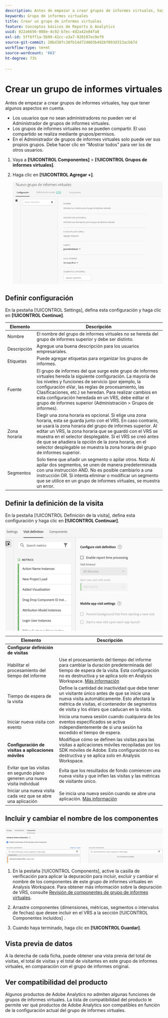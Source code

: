 ```yaml
---
description: Antes de empezar a crear grupos de informes virtuales, hay que tener algunos aspectos en cuenta.
keywords: Grupo de informes virtuales
title: Crear un grupo de informes virtuales
feature: Conceptos básicos de Reports & Analytics
uuid: 022a6656-808e-4c92-b7ec-4d2a42e84fa8
exl-id: 5ff6ff1a-5b99-41cc-a3a7-928197ec9ef9
source-git-commit: 20bd38fc38fb14d724603b492bf093d313acbb7d
workflow-type: tm+mt
source-wordcount: '663'
ht-degree: 73%

---
```


# Crear un grupo de informes virtuales

Antes de empezar a crear grupos de informes virtuales, hay que tener algunos aspectos en cuenta.

* Los usuarios que no sean administradores no pueden ver el Administrador de grupos de informes virtuales.
* Los grupos de informes virtuales no se pueden compartir. El uso compartido se realiza mediante grupos/permisos.
* En el Administrador de grupos de informes virtuales solo puede ver sus propios grupos. Debe hacer clic en “Mostrar todos” para ver los de otros usuarios.

1. Vaya a **[!UICONTROL Componentes]** > **[!UICONTROL Grupos de informes virtuales]**.
1. Haga clic en **[!UICONTROL Agregar +]**.

   ![](assets/new_vrs.png)

## Definir configuración

En la pestaña [!UICONTROL Settings], defina esta configuración y haga clic en **[!UICONTROL Continue]**.

| Elemento | Descripción |
| --- |--- |
| Nombre | El nombre del grupo de informes virtuales no se hereda del grupo de informes superior y debe ser distinto. |
| Descripción | Agregue una buena descripción para los usuarios empresariales. |
| Etiquetas | Puede agregar etiquetas para organizar los grupos de informes. |
| Fuente | El grupo de informes del que surge este grupo de informes virtuales hereda la siguiente configuración. La mayoría de los niveles y funciones de servicio (por ejemplo, la configuración eVar, las reglas de procesamiento, las Clasificaciones, etc.) se heredan. Para realizar cambios en esta configuración heredada en un VRS, debe editar el grupo de informes superior (Administración > Grupos de informes). |
| Zona horaria | Elegir una zona horaria es opcional. Si elige una zona horaria, esta se guarda junto con el VRS. En caso contrario, se usará la zona horaria del grupo de informes superior.  Al editar un VRS, la zona horaria que se guardó con el VRS se muestra en el selector desplegable. Si el VRS se creó antes de que se añadiera la opción de la zona horaria, en el selector desplegable se muestra la zona horaria del grupo de informes superior. |
| Segmentos | Solo tiene que añadir un segmento o apilar otros.   Nota: Al apilar dos segmentos, se unen de manera predeterminada con una instrucción AND. No es posible cambiarlo a una instrucción OR. Si intenta eliminar o modificar un segmento que se utilice en un grupo de informes virtuales, se muestra un error. |

## Definir la definición de la visita

En la pestaña [!UICONTROL Definición de la visita], defina esta configuración y haga clic en **[!UICONTROL Continuar]**.

![](assets/visit-definition.png)

| Elemento | Descripción |
| --- |--- |
| **Configurar definición de visitas** |  |
| Habilitar el procesamiento del tiempo del informe | Use el procesamiento del tiempo del informe para cambiar la duración predeterminada del tiempo de espera de la visita. Esta configuración no es destructiva y se aplica solo en Analysis Workspace. [Más información](/help/components/vrs/vrs-report-time-processing.md) |
| Tiempo de espera de la visita | Define la cantidad de inactividad que debe tener un visitante único antes de que se inicie una nueva visita automáticamente. Esto afectará la métrica de visitas, el contenedor de segmentos de visita y los eVars que caducan en la visita. |
| Iniciar nueva visita con evento | Inicia una nueva sesión cuando cualquiera de los eventos especificados se activa independientemente de si una sesión ha excedido el tiempo de espera. |
| **Configuración de visitas a aplicaciones móviles** | Modifique cómo se definen las visitas para las visitas a aplicaciones móviles recopiladas por los SDK móviles de Adobe. Esta configuración no es destructiva y se aplica solo en Analysis Workspace. |
| Evitar que las visitas en segundo plano generen una nueva visita individual | Evita que los resultados de fondo comiencen una nueva visita y que inflen las visitas y las métricas de visitante único. |
| Iniciar una nueva visita cada vez que se abre una aplicación | Se inicia una nueva sesión cuando se abre una aplicación. [Más información](/help/components/vrs/vrs-mobile-visit-processing.md) |

## Incluir y cambiar el nombre de los componentes

![](assets/components.png)

1. En la pestaña [!UICONTROL Components], active la casilla de verificación para aplicar la depuración para incluir, excluir y cambiar el nombre de los componentes de este grupo de informes virtuales en Analysis Workspace.
Para obtener más información sobre la depuración de VRS, consulte [Revisión de componentes de grupo de informes virtuales](https://experienceleague.adobe.com/docs/analytics/components/virtual-report-suites/vrs-components.html?lang=en#virtual-report-suites).

1. Arrastre componentes (dimensiones, métricas, segmentos o intervalos de fechas) que desee incluir en el VRS a la sección [!UICONTROL Componentes incluidos] .

1. Cuando haya terminado, haga clic en **[!UICONTROL Guardar]**.

## Vista previa de datos

A la derecha de cada ficha, puede obtener una vista previa del total de visitas, el total de visitas y el total de visitantes en este grupo de informes virtuales, en comparación con el grupo de informes original.

## Ver compatibilidad del producto

Algunos productos de Adobe Analytics no admiten algunas funciones de grupos de informes virtuales. La lista de compatibilidad del producto le permite ver qué productos de Adobe Analytics son compatibles en función de la configuración actual del grupo de informes virtuales.
